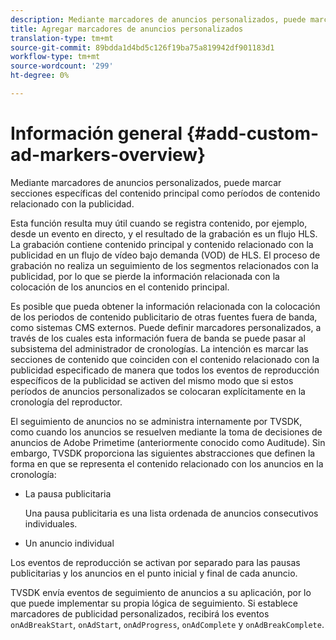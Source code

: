 ```yaml
---
description: Mediante marcadores de anuncios personalizados, puede marcar secciones específicas del contenido principal como períodos de contenido relacionado con la publicidad.
title: Agregar marcadores de anuncios personalizados
translation-type: tm+mt
source-git-commit: 89bdda1d4bd5c126f19ba75a819942df901183d1
workflow-type: tm+mt
source-wordcount: '299'
ht-degree: 0%

---
```



# Información general {#add-custom-ad-markers-overview}

Mediante marcadores de anuncios personalizados, puede marcar secciones específicas del contenido principal como períodos de contenido relacionado con la publicidad.

Esta función resulta muy útil cuando se registra contenido, por ejemplo, desde un evento en directo, y el resultado de la grabación es un flujo HLS. La grabación contiene contenido principal y contenido relacionado con la publicidad en un flujo de vídeo bajo demanda (VOD) de HLS. El proceso de grabación no realiza un seguimiento de los segmentos relacionados con la publicidad, por lo que se pierde la información relacionada con la colocación de los anuncios en el contenido principal.

Es posible que pueda obtener la información relacionada con la colocación de los periodos de contenido publicitario de otras fuentes fuera de banda, como sistemas CMS externos. Puede definir marcadores personalizados, a través de los cuales esta información fuera de banda se puede pasar al subsistema del administrador de cronologías. La intención es marcar las secciones de contenido que coinciden con el contenido relacionado con la publicidad especificado de manera que todos los eventos de reproducción específicos de la publicidad se activen del mismo modo que si estos períodos de anuncios personalizados se colocaran explícitamente en la cronología del reproductor.

El seguimiento de anuncios no se administra internamente por TVSDK, como cuando los anuncios se resuelven mediante la toma de decisiones de anuncios de Adobe Primetime (anteriormente conocido como Auditude). Sin embargo, TVSDK proporciona las siguientes abstracciones que definen la forma en que se representa el contenido relacionado con los anuncios en la cronología:

* La pausa publicitaria

   Una pausa publicitaria es una lista ordenada de anuncios consecutivos individuales.
* Un anuncio individual

Los eventos de reproducción se activan por separado para las pausas publicitarias y los anuncios en el punto inicial y final de cada anuncio.

TVSDK envía eventos de seguimiento de anuncios a su aplicación, por lo que puede implementar su propia lógica de seguimiento. Si establece marcadores de publicidad personalizados, recibirá los eventos `onAdBreakStart`, `onAdStart`, `onAdProgress`, `onAdComplete` y `onAdBreakComplete`.
